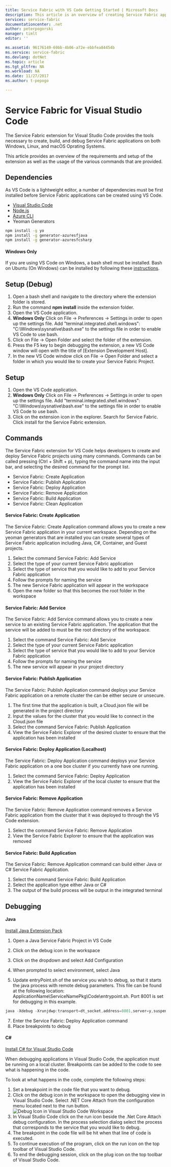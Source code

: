 ```yaml
---
title: Service Fabric with VS Code Getting Started | Microsoft Docs
description: This article is an overview of creating Service Fabric applications using Visual Studio Code. 
services: service-fabric
documentationcenter: .net
author: peterpogorski
manager: timlt
editor: ''

ms.assetid: 96176149-69bb-4b06-a72e-ebbfea84454b
ms.service: service-fabric
ms.devlang: dotNet
ms.topic: article
ms.tgt_pltfrm: NA
ms.workload: NA
ms.date: 11/27/2017
ms.author: t-pepogo

---
```


# Service Fabric for Visual Studio Code

The Service Fabric extension for Visual Studio Code provides the tools necessary to create, build, and debug Service Fabric applications on both Windows, Linux, and macOS Oprating Systems.

This article provides an overview of the requirements and setup of the extension as well as the usage of the various commands that are provided. 

## Dependencies

As VS Code is a lightweight editor, a number of dependencies must be first installed before Service Fabric applications can be created using VS Code.

* [Visual Studio Code](https://code.visualstudio.com/)
* [Node.js](https://nodejs.org/en/)
* [Azure CLI](https://docs.microsoft.com/en-us/cli/azure/install-azure-cli?view=azure-cli-latest)
* Yeoman Generators
```sh
npm install -g yo
npm install -g generator-azuresfjava
npm install -g generator-azuresfcsharp
```

#### Windows Only

If you are using VS Code on Windows, a bash shell must be installed. Bash on Ubuntu (On Windows) can be installed by following these [instructions](https://msdn.microsoft.com/en-us/commandline/wsl/install_guide).

## Setup (Debug)

1. Open a bash shell and navigate to the directory where the extension folder is stored.
2. Run the command **npm install** inside the extension folder.
3. Open the VS Code application.
4. **Windows Only**
Click on File -> Preferences -> Settings in order to open up the settings file. Add "terminal.integrated.shell.windows": "C:\\Windows\\sysnative\\bash.exe" to the settings file in order to enable VS Code to use bash.
5. Click on File -> Open Folder and select the folder of the extension.
6. Press the F5 key to begin debugging the extension, a new VS Code window will open with the title of [Extension Development Host].
7. In the new VS Code window click on File -> Open Folder and select a folder in which you would like to create your Service Fabric Project.

## Setup

1. Open the VS Code application.
2. **Windows Only**
Click on File -> Preferences -> Settings in order to open up the settings file. Add "terminal.integrated.shell.windows": "C:\\Windows\\sysnative\\bash.exe" to the settings file in order to enable VS Code to use bash.
3. Click on the extension icon in the explorer. Search for Service Fabric. Click install for the Service Fabric extension.

## Commands
The Service Fabric extension for VS Code helps developers to create and deploy Service Fabric projects using many commands. Commands can be called pressing (Ctrl + Shift + p), typing the command name into the input bar, and selecting the desired command for the prompt list. 

* Service Fabric: Create Application 
* Service Fabric: Publish Application 
* Service Fabric: Deploy Application 
* Service Fabric: Remove Application  
* Service Fabric: Build Application 
* Service Fabric: Clean Application 

#### Service Fabric: Create Application

The Service Fabric: Create Application command allows you to create a new Service Fabric application in your current workspace. Depending on the yeoman generators that are installed you can create several types of Service Fabric application including Java, C#, Container, and Guest projects. 

1.  Select the command Service Fabric: Add Service 
2.  Select the type of your current Service Fabric application 
3.  Select the type of service that you would like to add to your Service Fabric application 
4.  Follow the prompts for naming the service 
5.  The new Service Fabric application will appear in the workspace
6.  Open the new folder so that this becomes the root folder in the workspace

#### Service Fabric: Add Service
The Service Fabric: Add Service command allows you to create a new service to an existing Service Fabric application. The application that the service will be added to must be the root directory of the workspace. 

1.  Select the command Service Fabric: Add Service 
2.  Select the type of your current Service Fabric application 
3.  Select the type of service that you would like to add to your Service Fabric application 
4.  Follow the prompts for naming the service 
5.  The new service will appear in your project directory 

#### Service Fabric: Publish Application
The Service Fabric: Publish Application command deploys your Service Fabric application on a remote cluster the can be either secure or unsecure.

1.  The first time that the application is built, a Cloud.json file will be generated in the project directory
2.  Input the values for the cluster that you would like to connect in the Cloud.json file  
3.  Select the command Service Fabric: Publish Application  
4.  View the Service Fabric Explorer of the desired cluster to ensure that the application has been installed 

#### Service Fabric: Deploy Application (Localhost)
The Service Fabric: Deploy Application command deploys your Service Fabric application on a one box cluster if you currently have one running. 

1.  Select the command Service Fabric: Deploy Application 
2.  View the Service Fabric Explorer of the local cluster to ensure that the application has been installed

#### Service Fabric: Remove Application
The Service Fabric: Remove Application command removes a Service Fabric application from the cluster that it was deployed to through the VS Code extension. 

1.  Select the command Service Fabric: Remove Application 
2.  View the Service Fabric Explorer to ensure that the application was removed

#### Service Fabric: Build Application
The Service Fabric: Remove Application command can build either Java or C# Service Fabric Application. 

1.  Select the command Service Fabric: Build Application 
2.  Select the application type either Java or C# 
3.  The output of the build process will be output in the integrated terminal

## Debugging

#### Java
[Install Java Extension Pack](https://marketplace.visualstudio.com/items?itemName=vscjava.vscode-java-debug)

1. Open a Java Service Fabric Project in VS Code
2. Click on the debug icon in the workspace
3. Click on the dropdown and select Add Configuration
4. When prompted to select environment, select Java 

6. Update entryPoint.sh of the service you wish to debug, so that it starts the java process with remote debug parameters. This file can be found at the following location: ApplicationName\ServiceNamePkg\Code\entrypoint.sh. Port 8001 is set for debugging in this example. 

```Java
java -Xdebug -Xrunjdwp:transport=dt_socket,address=8001,server=y,suspend=y -Djava.library.path=$LD_LIBRARY_PATH -jar myapp.jar 
```

7.  Enter the Service Fabric: Deploy Application command  
8.  Place breakpoints to debug 

#### C# 

[Install C# for Visual Studio Code](https://marketplace.visualstudio.com/items?itemName=ms-vscode.csharp)

When debugging applications in Visual Studio Code, the application must be running on a local cluster. Breakpoints can be added to the code to see what is happening in the code.

To look at what happens in the code, complete the following steps:
1. Set a breakpoint in the code file that you want to debug.
2. Click on the debug icon in the workspace to open the debugging view in Visual Studio Code. Select .NET Core Attach from the configuration menu located next to the run button.
![Debug Icon in Visual Studio Code Workspace][debug-icon]
3. In Visual Studio Code click on the run icon beside the .Net Core Attach debug configuration. In the process selection dialog select the process that corresponds to the service that you would like to debug.
4. The breakpoint in the code file will be hit when that line of code is executed.
5. To continue execution of the program, click on the run icon on the top toolbar of Visual Studio Code.
6. To end the debugging session, click on the plug icon on the top toolbar of Visual Studio Code.


  <!-- Images -->
  [debug-icon]: ./media/service-fabric-vs-code-extension/debug-icon-workspace.png
